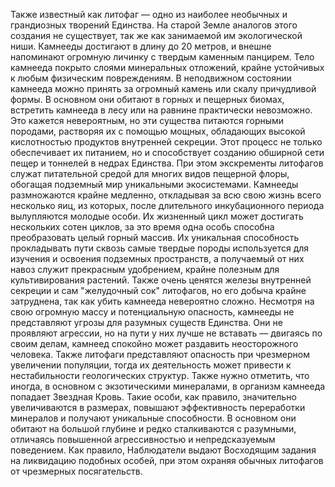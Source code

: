 Также известный как литофаг — одно из наиболее необычных и грандиозных творений Единства. На старой Земле аналогов этого создания не существует, так же как занимаемой им экологической ниши. Камнееды достигают в длину до 20 метров, и внешне напоминают огромную личинку с твердым каменным панцирем. Тело камнееда покрыто слоями минеральных отложений, крайне устойчивых к любым физическим повреждениям. В неподвижном состоянии камнееда можно принять за огромный камень или скалу причудливой формы. В основном они обитают в горных и пещерных биомах, встретить камнееда в лесу или на равнине практически невозможно. Это кажется невероятным, но эти существа питаются горными породами, растворяя их с помощью мощных, обладающих высокой кислотностью продуктов внутренней секреции. Этот процесс не только обеспечивает их питанием, но и способствует созданию обширной сети пещер и тоннелей в недрах Единства. При этом экскременты литофагов служат питательной средой для многих видов пещерной флоры, обогащая подземный мир уникальными экосистемами. Камнееды размножаются крайне медленно, откладывая за всю свою жизнь всего несколько яиц, из которых, после длительного инкубационного периода вылупляются молодые особи. Их жизненный цикл может достигать нескольких сотен циклов, за это время одна особь способна преобразовать целый горный массив. Их уникальная способность прокладывать пути сквозь самые твердые породы используется для изучения и освоения подземных пространств, а получаемый от них навоз служит прекрасным удобрением, крайне полезным для культивирования растений. Также очень ценятся железы внутренней секреции и сам "желудочный сок" литофагов, но его добыча крайне затруднена, так как убить камнееда невероятно сложно. Несмотря на свою огромную массу и потенциальную опасность, камнееды не представляют угрозы для разумных существ Единства. Они не проявляют агрессии, но на пути у них лучше не вставать — двигаясь по своим делам, камнеед спокойно может раздавить неосторожного человека. Также литофаги представляют опасность при чрезмерном увеличении популяции, тогда их деятельность может привести к нестабильности геологических структур. Также нужно отметить, что иногда, в основном с экзотическими минералами, в организм камнееда попадает Звездная Кровь. Такие особи, как правило, значительно увеличиваются в размерах, повышают эффективность переработки минералов и получают уникальные способности. В основном они обитают на большой глубине и редко сталкиваются с разумными, отличаясь повышенной агрессивностью и непредсказуемым поведением. Как правило, Наблюдатели выдают Восходящим задания на ликвидацию подобных особей, при этом охраняя обычных литофагов от чрезмерных посягательств.
